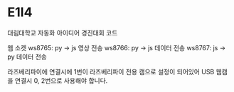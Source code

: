 # E1I4

대림대학교 자동화 아이디어 경진대회 코드

웹 소켓
ws8765: py -> js 영상 전송
ws8766: py -> js 데이터 전송
ws8767: js -> py 데이터 전송

라즈베리파이에 연결시에 1번이 라즈베리파이 전용 캠으로 설정이 되어있어 
USB 웹캠을 연결시 0, 2번으로 사용해야 합니다.